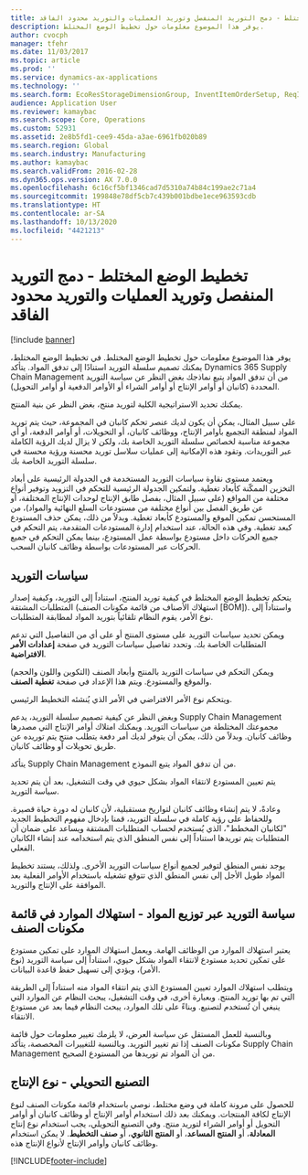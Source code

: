 ```yaml
---
title: تخطيط الوضع المختلط - دمج التوريد المنفصل وتوريد العمليات والتوريد محدود الفاقد
description: يوفر هذا الموضوع معلومات حول تخطيط الوضع المختلط.
author: cvocph
manager: tfehr
ms.date: 11/03/2017
ms.topic: article
ms.prod: ''
ms.service: dynamics-ax-applications
ms.technology: ''
ms.search.form: EcoResStorageDimensionGroup, InventItemOrderSetup, ReqItemTable
audience: Application User
ms.reviewer: kamaybac
ms.search.scope: Core, Operations
ms.custom: 52931
ms.assetid: 2e8b5fd1-cee9-45da-a3ae-6961fb020b89
ms.search.region: Global
ms.search.industry: Manufacturing
ms.author: kamaybac
ms.search.validFrom: 2016-02-28
ms.dyn365.ops.version: AX 7.0.0
ms.openlocfilehash: 6c16cf5bf1346cad7d5310a74b84c199ae2c71a4
ms.sourcegitcommit: 199848e78df5cb7c439b001bdbe1ece963593cdb
ms.translationtype: HT
ms.contentlocale: ar-SA
ms.lasthandoff: 10/13/2020
ms.locfileid: "4421213"
---
```

# <a name="mixed-mode-planning---combine-discrete-process-and-lean-sourcing"></a>تخطيط الوضع المختلط - دمج التوريد المنفصل وتوريد العمليات والتوريد محدود الفاقد

[!include [banner](../includes/banner.md)]

يوفر هذا الموضوع معلومات حول تخطيط الوضع المختلط. في تخطيط الوضع المختلط، يمكنك تصميم سلسلة التوريد استنادًا إلى تدفق المواد. يتأكد Dynamics 365 Supply Chain Management من أن تدفق المواد يتبع نماذجك بغض النظر عن سياسة التوريد المحددة (كانبان أو أوامر الإنتاج أو أوامر الشراء أو الأوامر الدفعية أو أوامر التحويل). 

يمكنك تحديد الاستراتيجية الكلية لتوريد منتج، بغض النظر عن بنية المنتج.  

على سبيل المثال، يمكن أن يكون لديك عنصر تحكم كانبان في المجموعة، حيث يتم توريد المواد لمنطقة التجميع بأوامر الإنتاج، ووظائف كانبان، أو التحويلات، أو أوامر الدفعة، أو أي مجموعة مناسبة لخصائص سلسلة التوريد الخاصة بك، ولكن لا يزال لديك الرؤية الكاملة عبر التوريدات. وتقود هذه الإمكانية إلى عمليات سلاسل توريد محسنة ورؤية محسنة في سلسلة التوريد الخاصة بك.  

ويعتمد مستوى نقاوة سياسات التوريد المستخدمة في الجدولة الرئيسية على أبعاد التخزين الممكّنة كأبعاد تغطية. ولتمكين الجدولة الرئيسية للتحكم في التزويد وتوفير أنواع مختلفة من المواقع (على سبيل المثال، بفصل طابق الإنتاج لوحدات الإنتاج المختلفة، أو عن طريق الفصل بين أنواع مختلفة من مستودعات السلع النهائية والمواد)، من المستحسن تمكين الموقع والمستودع كأبعاد تغطية. وبدلاً من ذلك، يمكن حذف المستودع كبعد تغطية. وفي هذه الحالة، عند استخدام إدارة المستودعات المتقدمة، يتم التحكم في جميع الحركات داخل مستودع بواسطة عمل المستودع، بينما يمكن التحكم في جميع الحركات عبر المستودعات بواسطة وظائف كانبان السحب.

## <a name="supply-policies"></a>سياسات التوريد
يتحكم تخطيط الوضع المختلط في كيفية توريد المنتج، استناداً إلى التوريد، وكيفية إصدار المتطلبات المشتقة (استهلاك الأصناف من قائمة مكونات الصنف \[BOM\]). واستناداً إلى نوع الأمر، يقوم النظام تلقائياً بتوريد المواد لمطابقة المتطلبات.  

ويمكن تحديد سياسات التوريد على مستوى المنتج أو على أي من التفاصيل التي تدعم المتطلبات الخاصة بك. وتحدد تفاصيل سياسات التوريد في صفحة **إعدادات الأمر الافتراضية**.  

ويمكن التحكم في سياسات التوريد بالمنتج وأبعاد الصنف (التكوين واللون والحجم) والموقع والمستودع. ويتم هذا الإعداد في صفحة **تغطية الصنف**.  

ويتحكم نوع الأمر الافتراضي في الأمر الذي يُنشئه التخطيط الرئيسي.  

وبغض النظر عن كيفية تصميم سلسلة التوريد، يدعم Supply Chain Management مجموعتك المختلطة من سياسات التوريد. ويمكنك امتلاك أوامر الإنتاج التي مصدرها وظائف كانبان. وبدلاً من ذلك، يمكن أن يتوفر لديك أمر دفعة يتطلب منتج يتم توريده عن طريق تحويلات أو وظائف كانبان.  

يتأكد Supply Chain Management من أن تدفق المواد يتبع النموذج.  

يتم تعيين المستودع لانتقاء المواد بشكل حيوي في وقت التشغيل، بعد أن يتم تحديد سياسة التوريد.  

وعادةً، لا يتم إنشاء وظائف كانبان لتواريخ مستقبلية، لأن كانبان له دورة حياة قصيرة. وللحفاظ على رؤية كاملة في سلسلة التوريد، قمنا بإدخال مفهوم التخطيط الجديد "لكانبان المخطط"، الذي يُستخدم لحساب المتطلبات المشتقة ويساعد على ضمان أن المتطلبات يتم توريدها استناداً إلى نفس المنطق الذي يتم استخدامه عند إنشاء الكانبان الفعلي.  

يوجد نفس المنطق لتوفير لجميع أنواع سياسات التوريد الأخرى. ولذلك، يستند تخطيط المواد طويل الأجل إلى نفس المنطق الذي تتوقع تشغيله باستخدام الأوامر الفعلية بعد الموافقة على الإنتاج والتوريد.

## <a name="materials-allocation-cross-supply-policy--resource-consumption-on-boms"></a>سياسة التوريد عبر توزيع المواد - استهلاك الموارد في قائمة مكونات الصنف
يعتبر استهلاك الموارد من الوظائف الهامة. ويعمل استهلاك الموارد على تمكين مستودع على تمكين تحديد مستودع لانتقاء المواد بشكل حيوي، استناداً إلى سياسة التوريد (نوع الأمر)، ويؤدي إلى تسهيل حفظ قاعدة البيانات.  

ويتطلب استهلاك الموارد تعيين المستودع الذي يتم انتقاء المواد منه استناداً إلى الطريقة التي تم بها توريد المنتج. وبعبارة أخرى، في وقت التشغيل، يبحث النظام عن الموارد التي ينبغي أن تُستخدم لتصنيع. وبناءً على تلك الموارد، يبحث النظام فيما بعد عن مستودع الانتقاء.  

وبالنسبة للعمل المستقل عن سياسة العرض، لا يلزمك تغيير معلومات حول قائمة مكونات الصنف إذا تم تغيير التوريد. وبالنسبة للتغييرات المخصصة، يتأكد Supply Chain Management من أن المواد تم توريدها من المستودع الصحيح.

## <a name="process-manufacturing--the-production-type"></a>التصنيع التحويلي - نوع الإنتاج
‏‫للحصول على مرونة كاملة في وضع مختلط، نوصي باستخدام قائمة مكونات الصنف لنوع الإنتاج لكافة المنتجات. ويمكنك بعد ذلك استخدام أوامر الإنتاج أو وظائف كانبان أو أوامر التحويل أو أوامر الشراء لتوريد منتج.‬ وفي التصنيع التحويلي، يجب استخدام نوع إنتاج **المعادلة**، أو **المنتج المساعد**، أو **المنتج الثانوي**، أو **صنف التخطيط**. لا يمكن استخدام وظائف كانبان وأوامر الإنتاج لأنواع الإنتاج هذه.





[!INCLUDE[footer-include](../../includes/footer-banner.md)]